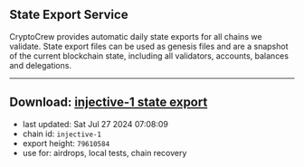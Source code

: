 ## State Export Service
CryptoCrew provides automatic daily state exports for all chains we validate. State export files can be used as genesis files and are a snapshot of the current blockchain state, including all validators, accounts, balances and delegations.

---
**Download: [injective-1 state export](https://dl-eu2.ccvalidators.com/SERVICE/injective/injective-1_export_79610584.json)**
---

- last updated: Sat Jul 27 2024 07:08:09
- chain id: `injective-1`
- export height: `79610584`
- use for: airdrops, local tests, chain recovery

